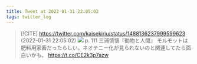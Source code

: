 ```yaml
---
title: Tweet at 2022-01-31 22:05:02
tags: twitter_log
---
```


> [!CITE] https://twitter.com/kaisekiriu/status/1488136237999599623 (2022-01-31 22:05:02)
> ![](https://twitter.com/kaisekiriu/status/1488136237999599623)
> p. 111
> 三浦慎悟『動物と人間』
> モルモットは肥料用家畜だったらしい。ネオテニー化が見られないのと関連してたら面白いかも。
> https://t.co/CE2k3p7azw
